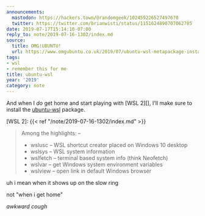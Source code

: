```yaml
---
announcements:
  mastodon: https://hackers.town/@randomgeek/102459226527497670
  twitter: https://twitter.com/brianwisti/status/1151624890707062785
date: 2019-07-17T15:14:10-07:00
reply_to: note/2019-07-16-1302/index.md
source:
  title: OMG!UBUNTU!
  url: https://www.omgubuntu.co.uk/2019/07/ubuntu-wsl-metapackage-install
tags:
- wsl
- remember this for me
title: ubuntu-wsl
year: '2019'
category: note
---
```


And when I *do* get home and start playing with [WSL 2][], I'll make sure to install
the [ubuntu-wsl][] package.

[ubuntu-wsl]: https://packages.ubuntu.com/bionic-updates/ubuntu-wsl
[WSL 2]: {{< ref "/note/2019-07-16-1302/index.md" >}}

> Among the highlights: –
>
> * wslusc – WSL shortcut creator placed on Windows 10 desktop
> * wslsys – WSL system information
> * wslfetch – terminal based system info (think Neofetch)
> * wslvar – get Windows system environment variables
> * wslview – open link in default Windows browser

uh i mean when it shows up on the slow ring

not "when i get home"

*awkward cough*
